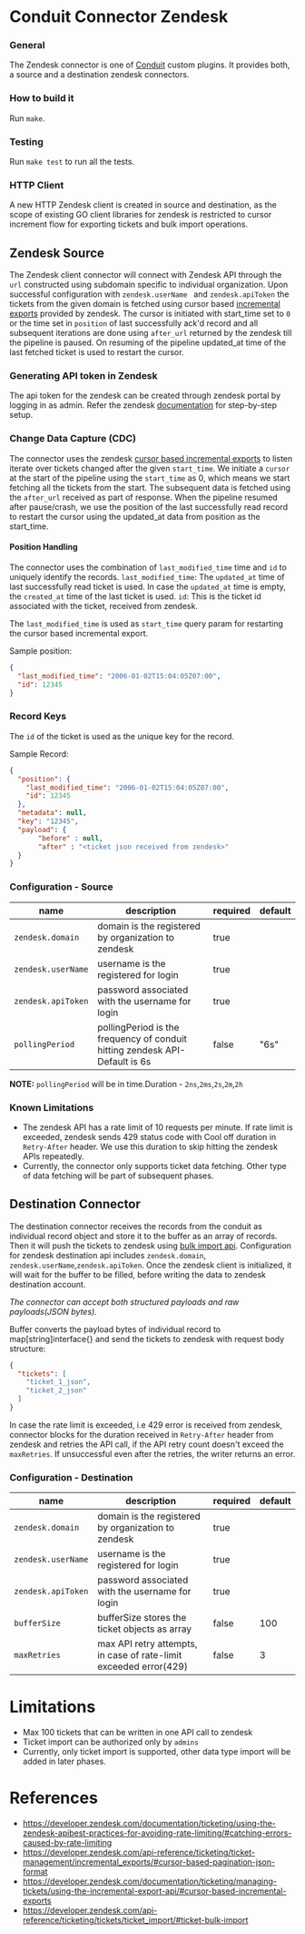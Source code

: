 # Conduit Connector Zendesk

### General

The Zendesk connector is one of [Conduit](https://github.com/ConduitIO/conduit) custom plugins. It provides both, a source
and a destination zendesk connectors.

### How to build it

Run `make`.

### Testing

Run `make test` to run all the tests.

### HTTP Client
A new HTTP Zendesk client is created in source and destination, as the scope of existing GO client libraries for zendesk is restricted to cursor increment flow for exporting tickets and bulk import operations.

## Zendesk Source

The Zendesk client connector will connect with Zendesk API through the `url` constructed using subdomain specific to individual organization. Upon successful configuration with `zendesk.userName ` and `zendesk.apiToken` the tickets from the given domain is fetched using cursor based [incremental exports](https://developer.zendesk.com/api-reference/ticketing/ticket-management/incremental_exports/) provided by zendesk. The cursor is initiated with start_time set to `0` or the time set in `position` of last successfully ack'd record and all subsequent iterations are done using `after_url` returned by the zendesk till the pipeline is paused. On resuming of the pipeline updated_at time of the last fetched ticket is used to restart the cursor.

### Generating API token in Zendesk
The api token for the zendesk can be created through zendesk portal by logging in as admin. Refer the zendesk [documentation](https://support.zendesk.com/hc/en-us/articles/4408889192858-Generating-a-new-API-token#topic_bsw_lfg_mmb) for step-by-step setup.

### Change Data Capture (CDC)
The connector uses the zendesk [cursor based incremental exports](https://developer.zendesk.com/api-reference/ticketing/ticket-management/incremental_exports/) to listen iterate over tickets changed after the given `start_time`.
We initiate a `cursor` at the start of the pipeline using the `start_time` as 0, which means we start fetching all the tickets from the start. The subsequent data is fetched using the `after_url` received as part of response.
When the pipeline resumed after pause/crash, we use the position of the last successfully read record to restart the cursor using the updated_at data from position as the start_time.


#### Position Handling

The connector uses the combination of `last_modified_time` time and `id` to uniquely identify the records.
`last_modified_time`: The `updated_at` time of last successfully read ticket is used. In case the `updated_at` time is empty,
the `created_at` time of the last ticket is used.
`id`: This is the ticket id associated with the ticket, received from zendesk.

The `last_modified_time` is used as `start_time` query param for restarting the cursor based incremental export.

Sample position:
```json
{
  "last_modified_time": "2006-01-02T15:04:05Z07:00",
  "id": 12345
}
```

### Record Keys

The `id` of the ticket is used as the unique key for the record.

Sample Record:
```json
{
  "position": {
    "last_modified_time": "2006-01-02T15:04:05Z07:00",
    "id": 12345
  },
  "metadata": null,
  "key": "12345",
  "payload": {
       "before" : null,
       "after" : "<ticket json received from zendesk>"
  }
}
```

### Configuration - Source

| name                  | description                                                                  | required | default |
| -------               |------------------------------------------------------------------------------| -------- |---------|
|`zendesk.domain`       | domain is the registered by organization to zendesk                          | true     |         |
|`zendesk.userName`     | username is the registered for login                                         | true     |         |
|`zendesk.apiToken`     | password associated with the username for login                              | true     |         |
|`pollingPeriod`        | pollingPeriod is the frequency of conduit hitting zendesk API- Default is 6s | false    | "6s"    |

**NOTE:** `pollingPeriod` will be in time.Duration - `2ns`,`2ms`,`2s`,`2m`,`2h`

### Known Limitations

* The zendesk API has a rate limit of 10 requests per minute. If rate limit is exceeded, zendesk sends 429 status code with Cool off duration in `Retry-After` header.
  We use this duration to skip hitting the zendesk APIs repeatedly.
* Currently, the connector only supports ticket data fetching. Other type of data fetching will be part of subsequent phases.


## Destination Connector
The destination connector receives the records from the conduit as individual record object and store it to the buffer as an array of records.
Then it will push the tickets to zendesk using [bulk import api](https://developer.zendesk.com/api-reference/ticketing/tickets/ticket_import/#ticket-bulk-import).
Configuration for zendesk destination api includes `zendesk.domain`, `zendesk.userName`,`zendesk.apiToken`. Once the zendesk client is initialized, it will wait for the buffer to be filled, before writing the data to zendesk destination account.

*The connector can accept both structured payloads and raw payloads(JSON bytes).*

Buffer converts the payload bytes of individual record to map[string]interface{} and send the tickets to zendesk with request body structure:

```json
{
  "tickets": [
    "ticket_1_json",
    "ticket_2_json"
  ]
}
```

In case the rate limit is exceeded, i.e 429 error is received from zendesk, connector blocks for the duration received in `Retry-After` header from zendesk and retries the API call, if the API retry count doesn't exceed the `maxRetries`. If unsuccessful even after the retries, the writer returns an error.

### Configuration - Destination
| name               | description                                                        | required | default |
|--------------------|--------------------------------------------------------------------| -------- |---------|
| `zendesk.domain`   | domain is the registered by organization to zendesk                | true     |         |
| `zendesk.userName` | username is the registered for login                               | true     |         |
| `zendesk.apiToken` | password associated with the username for login                    | true     |         |
| `bufferSize`       | bufferSize stores the ticket objects as array                      | false    | 100     |
| `maxRetries`       | max API retry attempts, in case of rate-limit exceeded error(429)  | false    | 3       |


# Limitations
- Max 100 tickets that can be written in one API call to zendesk
- Ticket import can be authorized only by `admins`
- Currently, only ticket import is supported, other data type import will be added in later phases.

# References

- https://developer.zendesk.com/documentation/ticketing/using-the-zendesk-apibest-practices-for-avoiding-rate-limiting/#catching-errors-caused-by-rate-limiting
- https://developer.zendesk.com/api-reference/ticketing/ticket-management/incremental_exports/#cursor-based-pagination-json-format
- https://developer.zendesk.com/documentation/ticketing/managing-tickets/using-the-incremental-export-api/#cursor-based-incremental-exports
- https://developer.zendesk.com/api-reference/ticketing/tickets/ticket_import/#ticket-bulk-import
